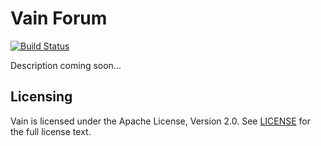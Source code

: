 # Vain Forum

[![Build Status](https://travis-ci.org/vainproject/vain-forum.svg?branch=master)](https://travis-ci.org/vainproject/vain-forum)

Description coming soon...

## Licensing

Vain is licensed under the Apache License, Version 2.0. See [LICENSE](https://github.com/vainproject/vain-forum/blob/master/LICENSE) for the full license text.
